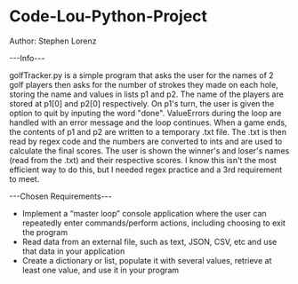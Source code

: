 # Code-Lou-Python-Project

Author: Stephen Lorenz

---Info---

golfTracker.py is a simple program that asks the user for the names of 2 golf players
then asks for the number of strokes they made on each hole, storing the name and
values in lists p1 and p2. The name of the players are stored at p1[0] and p2[0]
respectively. On p1's turn, the user is given the option to quit by inputing the word
"done". ValueErrors during the loop are handled with an error message and the loop
continues. When a game ends, the contents of p1 and p2 are written to a temporary
.txt file. The .txt is then read by regex code and the numbers are converted to ints
and are used to calculate the final scores. The user is shown the winner's and
loser's names (read from the .txt) and their respective scores. I know this isn't
the most efficient way to do this, but I needed regex practice and a 3rd requirement
to meet.

---Chosen Requirements---

* Implement a “master loop” console application where the user can repeatedly enter
commands/perform actions, including choosing to exit the program
* Read data from an external file, such as text, JSON, CSV, etc and use that data in your
application
* Create a dictionary or list, populate it with several values, retrieve at least one value, and
use it in your program
